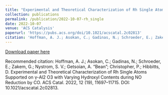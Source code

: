 ```yaml
---
title: "Experimental and Theoretical Characterization of Rh Single Atoms Supported on &gamma;-Al2 O3 with Varying Hydroxyl Contents during NO Reduction by CO"
collection: publications
permalink: /publication/2022-10-07-rh_single
date: 2022-10-07
venue: 'ACS Catalysis'
paperurl: 'https://pubs.acs.org/doi/10.1021/acscatal.2c02813'
citation: 'Hoffman, A. J.; Asokan, C.; Gadinas, N.; Schroeder, E.; Zakem, G.; Nystrom, S. V.; Getsoian, A. “Bean”; Christopher, P.; Hibbitts, D. Experimental and Theoretical Characterization of Rh Single Atoms Supported on γ-Al2 O3 with Varying Hydroxyl Contents during NO Reduction by CO. ACS Catal. 2022, 12 (19), 11697–11715. DOI: 10.1021/acscatal.2c02813.'
---
```

[Download paper here](https://pubs.acs.org/doi/10.1021/acscatal.2c02813)

Recommended citation: Hoffman, A. J.; Asokan, C.; Gadinas, N.; Schroeder, E.; Zakem, G.; Nystrom, S. V.; Getsoian, A. “Bean”; Christopher, P.; Hibbitts, D. Experimental and Theoretical Characterization of Rh Single Atoms Supported on γ-Al2 O3 with Varying Hydroxyl Contents during NO Reduction by CO. ACS Catal. 2022, 12 (19), 11697–11715. DOI: 10.1021/acscatal.2c02813.